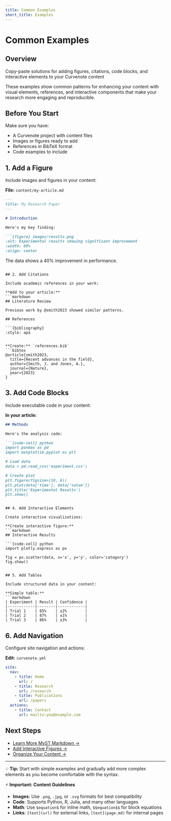 ```yaml
---
title: Common Examples
short_title: Examples
---
```


# Common Examples

## Overview
Copy-paste solutions for adding figures, citations, code blocks, and interactive elements to your Curvenote content

These examples show common patterns for enhancing your content with visual elements, references, and interactive components that make your research more engaging and reproducible.

## Before You Start

Make sure you have:
- A Curvenote project with content files
- Images or figures ready to add
- References in BibTeX format
- Code examples to include

## 1. Add a Figure

Include images and figures in your content:

**File:** `content/my-article.md`

```markdown
---
title: My Research Paper
---

# Introduction

Here's my key finding:

```{figure} images/results.png
:alt: Experimental results showing significant improvement
:width: 60%
:align: center
```

The data shows a 40% improvement in performance.
```

## 2. Add Citations

Include academic references in your work:

**Add to your article:**
```markdown
## Literature Review

Previous work by @smith2023 showed similar patterns.

## References

```{bibliography}
:style: apa
```
```

**Create:** `references.bib`
```bibtex
@article{smith2023,
  title={Recent advances in the field},
  author={Smith, J. and Jones, A.},
  journal={Nature},
  year={2023}
}
```

## 3. Add Code Blocks

Include executable code in your content:

**In your article:**
```markdown
## Methods

Here's the analysis code:

```{code-cell} python
import pandas as pd
import matplotlib.pyplot as plt

# Load data
data = pd.read_csv('experiment.csv')

# Create plot
plt.figure(figsize=(10, 6))
plt.plot(data['time'], data['value'])
plt.title('Experimental Results')
plt.show()
```
```

## 4. Add Interactive Elements

Create interactive visualizations:

**Create interactive figure:**
```markdown
## Interactive Results

```{code-cell} python
import plotly.express as px

fig = px.scatter(data, x='x', y='y', color='category')
fig.show()
```
```

## 5. Add Tables

Include structured data in your content:

**Simple table:**
```markdown
| Experiment | Result | Confidence |
|------------|--------|------------|
| Trial 1    | 85%    | ±2%        |
| Trial 2    | 87%    | ±1%        |
| Trial 3    | 86%    | ±3%        |
```

## 6. Add Navigation

Configure site navigation and actions:

**Edit:** `curvenote.yml`
```yaml
site:
  nav:
    - title: Home
      url: /
    - title: Research
      url: /research
    - title: Publications
      url: /papers
  actions:
    - title: Contact
      url: mailto:you@example.com
```

## Next Steps

- [Learn More MyST Markdown →](../authoring/writing-markdown-myst-jupyter.md)
- [Add Interactive Figures →](../authoring/interactive-figures.md)
- [Organize Your Content →](../authoring/organize-content.md)

---

💡 **Tip:** Start with simple examples and gradually add more complex elements as you become comfortable with the syntax.

⚡ **Important: Content Guidelines**

- **Images**: Use `.png`, `.jpg`, or `.svg` formats for best compatibility
- **Code**: Supports Python, R, Julia, and many other languages
- **Math**: Use `$equation$` for inline math, `$$equation$$` for block equations
- **Links**: `[text](url)` for external links, `[text](page.md)` for internal pages
